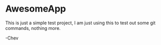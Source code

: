# AwesomeApp

This is just a simple test project, I am just using this to test out some git commands, nothing more. 





-Chev
